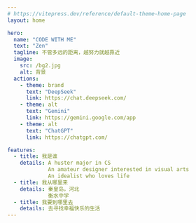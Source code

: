 ```yaml
---
# https://vitepress.dev/reference/default-theme-home-page
layout: home

hero:
  name: "CODE WITH ME"
  text: "Zen"
  tagline: 不管多远的距离，越努力就越靠近
  image:
    src: /bg2.jpg
    alt: 背景
  actions:
    - theme: brand
      text: "DeepSeek"
      link: https://chat.deepseek.com/
    - theme: alt
      text: "Gemini"
      link: https://gemini.google.com/app
    - theme: alt
      text: "ChatGPT"
      link: https://chatgpt.com/

features:
  - title: 我是谁
    details: A huster major in CS  
             An amateur designer interested in visual arts  
             An idealist who loves life
  - title: 我从哪里来
    details: 秦皇岛，河北  
             衡水中学
  - title: 我要到哪里去
    details: 去寻找幸福快乐的生活
---
```


